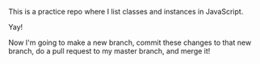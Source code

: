 This is a practice repo where I list classes and instances in JavaScript.

Yay!

Now I'm going to make a new branch, commit these changes to that new branch, do a pull request to my master branch, and merge it!
